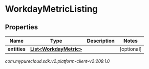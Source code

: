 # WorkdayMetricListing


## Properties

| Name | Type | Description | Notes |
| ------------ | ------------- | ------------- | ------------- |
| **entities** | [**List&lt;WorkdayMetric&gt;**](WorkdayMetric) |  |  [optional] |




_com.mypurecloud.sdk.v2:platform-client-v2:209.1.0_

